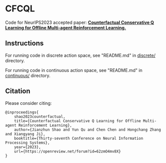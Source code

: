 # CFCQL
Code for NeurIPS2023 accepted paper: [**Counterfactual Conservative Q Learning for Offline Multi-agent Reinforcement Learning.**](https://arxiv.org/abs/2309.12696)

## Instructions
For running code in discrete action space, see "README.md" in [discrete/](discrete/) directory. 

For running code in continuous action space, see "README.md" in [continuous/](continuous/) directory.

## Citation
Please consider citing:
```
@inproceedings{
    shao2023counterfactual,
    title={Counterfactual Conservative Q Learning for Offline Multi-agent Reinforcement Learning},
    author={Jianzhun Shao and Yun Qu and Chen Chen and Hongchang Zhang and Xiangyang Ji},
    booktitle={Thirty-seventh Conference on Neural Information Processing Systems},
    year={2023},
    url={https://openreview.net/forum?id=62zmO4mv8X}
}
```
